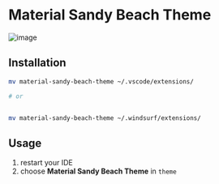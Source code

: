 # Material Sandy Beach Theme
![image](https://github.com/user-attachments/assets/b4567e81-f5e2-4876-8695-821fd5a9b619)


## Installation
```bash
mv material-sandy-beach-theme ~/.vscode/extensions/

# or


mv material-sandy-beach-theme ~/.windsurf/extensions/

```

## Usage
1. restart your IDE
2. choose **Material Sandy Beach Theme** in `theme`

